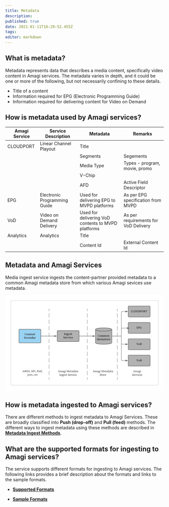 ```yaml
---
title: Metadata
description: 
published: true
date: 2021-01-11T16:29:52.455Z
tags: 
editor: markdown
---
```


## What is metadata?

Metadata represents data that describes a media content, specifically video content in Amagi services. The metadata varies in depth, and it could be one or more of the following, but not necessarily confining to these details.

* Title of a content
* Information required for EPG (Electronic Programming Guide)
* Information required for delivering content for Video on Demand

## How is metadata used by Amagi services?

| Amagi Service | Service Description | Metadata | Remarks |
|----------------|----------------|----------------|----------------|
| CLOUDPORT | Linear Channel Playout | Title |  |
|   |   | Segments | Segements |
|   |   | Media Type | Types - program, movie, promo |
|   |   | V-Chip |  |
|   |   | AFD | Active Field Descriptor |
| EPG | Electronic Programming Guide | Used for delivering EPG to MVPD platforms | As per EPG specification from MVPD  |
| VoD | Video on Demand Delivery | Used for delivering VoD contents to MVPD platforms | As per requirements for VoD Delivery  |
| Analytics | Analytics | Title |  |
|   |   | Content Id | External Content Id |

## Metadata and Amagi Services

Media ingest service ingests the content-partner provided metadata to a common Amagi metadata store from which various Amagi sevices use metadata.

![metadata_svc.png](/metadata_svc.png)

## How is metadata ingested to Amagi services?

There are different methods to ingest metadata to Amagi Services. These are broadly classified into **Push (drop-off)** and **Pull (feed)** methods. The different ways to ingest metadata using these methods are described in [**Metadata Ingest Methods**]([ingest](/ingest)).

## What are the supported formats for ingesting to Amagi services?

The service supports different formats for ingesting to Amagi services. The following links provides a brief description about the formats and links to the sample formats.
  
  * [**Supported Formats**](formats)
  
  * [**Sample Formats**](sampleformats)
